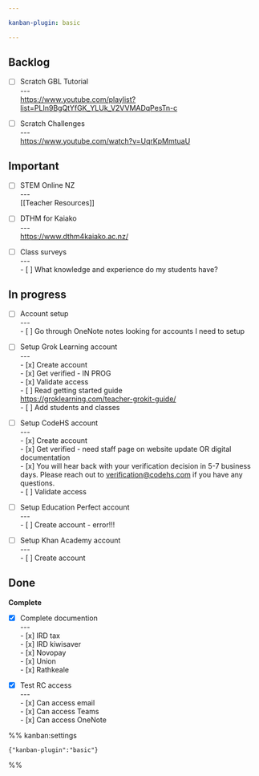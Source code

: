 ```yaml
---

kanban-plugin: basic

---
```


## Backlog

- [ ] Scratch GBL Tutorial<br>---<br>https://www.youtube.com/playlist?list=PLIn9BgQtYfGK_YLUk_V2VVMADqPesTn-c
- [ ] Scratch Challenges<br>---<br>https://www.youtube.com/watch?v=UqrKpMmtuaU


## Important

- [ ] STEM Online NZ<br>---<br>[[Teacher Resources]]
- [ ] DTHM for Kaiako<br>---<br>https://www.dthm4kaiako.ac.nz/
- [ ] Class surveys<br>---<br>- [ ] What knowledge and experience do my students have?


## In progress

- [ ] Account setup<br>---<br>- [ ] Go through OneNote notes looking for accounts I need to setup
- [ ] Setup Grok Learning account<br>---<br>- [x] Create account<br>- [x] Get verified - IN PROG<br>- [x] Validate access<br>- [ ] Read getting started guide<br>https://groklearning.com/teacher-grokit-guide/<br>- [ ] Add students and classes
- [ ] Setup CodeHS account<br>---<br>- [x] Create account<br>- [x] Get verified - need staff page on website update OR digital documentation<br>- [x] You will hear back with your verification decision in 5-7 business days. Please reach out to [verification@codehs.com](mailto:verification@codehs.com) if you have any questions.<br>- [ ] Validate access
- [ ] Setup Education Perfect account<br>---<br>- [ ] Create account - error!!!
- [ ] Setup Khan Academy account<br>---<br>- [ ] Create account


## Done

**Complete**
- [x] Complete documention<br>---<br>- [x] IRD tax<br>- [x] IRD kiwisaver<br>- [x] Novopay<br>- [x] Union<br>- [x] Rathkeale
- [x] Test RC access<br>---<br>- [x] Can access email<br>- [x] Can access Teams<br>- [x] Can access OneNote




%% kanban:settings
```
{"kanban-plugin":"basic"}
```
%%